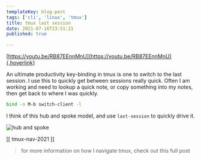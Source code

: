 ```yaml
---
templateKey: blog-post
tags: ['cli', 'linux', 'tmux']
title: tmux last session
date: 2021-07-16T23:51:21
published: true

---
```


[https://youtu.be/RB87EEnnMnU](https://youtu.be/RB87EEnnMnU){.hoverlink}

An ultimate productivity key-binding in tmux is one to switch to the last session.  I use this to quickly get between sessions really quick.  Often I am working and need to lookup a quick note, or copy something into my notes, then get back to where I was quickly.

``` bash
bind -n M-b switch-client -l
```

I think of this hub and spoke model, and use `last-session` to quickly drive it.

![hub and spoke](https://images.waylonwalker.com/tmux-nav-hub-spoke.png)

[[ tmux-nav-2021 ]]

> for more information on how I navigate tmux, check out this full post
